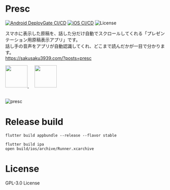 # Presc
[![Android DeployGate CI/CD](https://github.com/sakusaku3939/Presc/actions/workflows/android.yml/badge.svg)](https://github.com/sakusaku3939/Presc/actions/workflows/android.yml) [![iOS CI/CD](https://github.com/sakusaku3939/Presc/actions/workflows/ios.yml/badge.svg)](https://github.com/sakusaku3939/Presc/actions/workflows/ios.yml) ![License](https://img.shields.io/github/license/sakusaku3939/presc)  

スマホに表示した原稿を、話した分だけ自動でスクロールしてくれる「プレゼンテーション用原稿表示アプリ」です。  
話し手の音声をアプリが自動認識してくれ、どこまで読んだかが一目で分かります。  
https://sakusaku3939.com/?posts=presc  

<a href='https://play.google.com/store/apps/details?id=com.sakusaku3939.presc'>
  <img height=70 src='https://user-images.githubusercontent.com/53967490/160243927-463746b7-721a-4829-961b-ecf482d7dfca.png'/>
</a>　
<a href='https://apps.apple.com/jp/app/presc/id1599599891'>
  <img height=70 src='https://user-images.githubusercontent.com/53967490/160243929-be38cf88-c4d4-4096-896d-fa5b55d1417c.png'/>
</a>

<br>
<br>

![presc](https://user-images.githubusercontent.com/53967490/139699408-2ef6dc85-83c4-4dcf-90b6-293bd9071d30.jpg)

# Release build
```
flutter build appbundle --release --flavor stable
```
```
flutter build ipa
open build/ios/archive/Runner.xcarchive
```


# License
GPL-3.0 License

